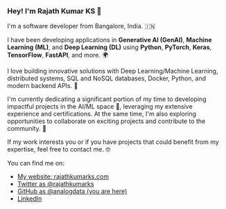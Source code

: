 
### Hey! I'm Rajath Kumar KS 👋

I'm a software developer from Bangalore, India. 🇮🇳

I have been developing applications in **Generative AI (GenAI)**, **Machine Learning (ML)**, and **Deep Learning (DL)** using **Python**, **PyTorch**, **Keras**, **TensorFlow**, **FastAPI**, and more. 🌍

I love building innovative solutions with Deep Learning/Machine Learning, distributed systems, SQL and NoSQL databases, Docker, Python, and modern backend APIs. 🤖

I'm currently dedicating a significant portion of my time to developing impactful projects in the AI/ML space 🚀, leveraging my extensive experience and certifications. At the same time, I'm also exploring opportunities to collaborate on exciting projects and contribute to the community. 🌟

If my work interests you or if you have projects that could benefit from my expertise, feel free to contact me. 🤓

You can find me on:

* [My website: rajathkumarks.com](https://rajathkumarks.com/)
* [Twitter as @rajathkumarks](https://twitter.com/rajathkumarks)
* [GitHub as @analogdata (you are here)](https://github.com/analogdata)
* [LinkedIn](https://linkedin.com/in/rajathkumarks)

